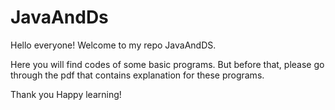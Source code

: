 # JavaAndDs

Hello everyone!
Welcome to my repo JavaAndDS.

Here you will find codes of some basic programs. But before that, please go through the pdf that contains explanation for these programs. 


Thank you
Happy learning!

